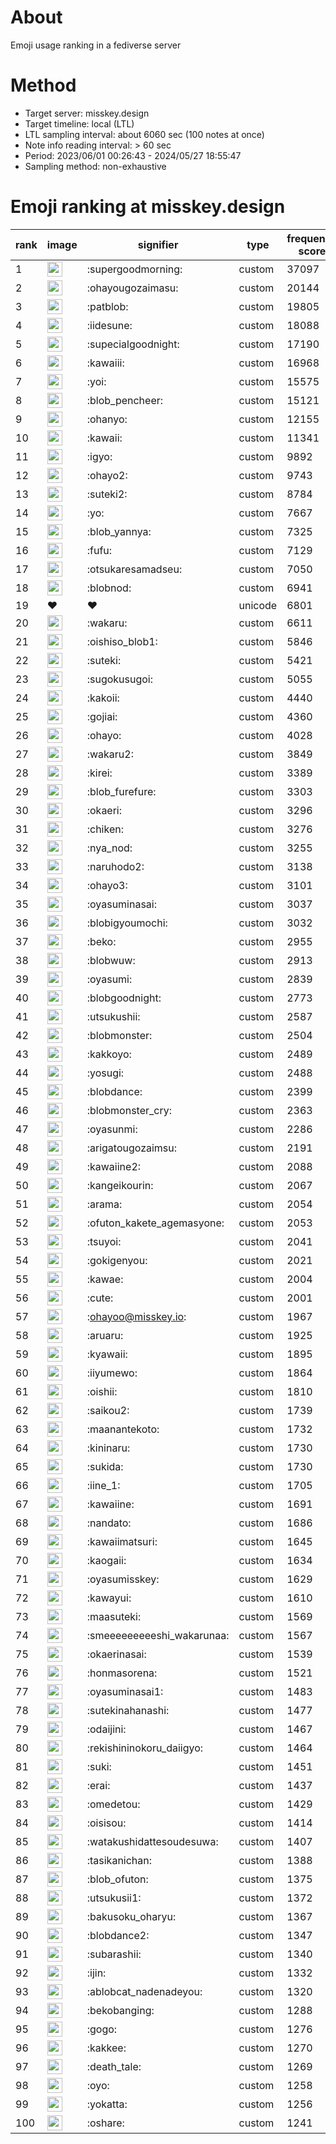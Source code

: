 # About
Emoji usage ranking in a fediverse server

# Method
- Target server: misskey.design
- Target timeline: local (LTL)
- LTL sampling interval: about 6060 sec (100 notes at once)
- Note info reading interval: > 60 sec
- Period: 2023/06/01 00:26:43 - 2024/05/27 18:55:47 
- Sampling method: non-exhaustive

# Emoji ranking at misskey.design

|rank|image|signifier|type|frequency score|
|----|----|----|----|----|
|1|<img height="24" src="https://misskey.design/emoji/supergoodmorning.webp">|:supergoodmorning:|custom|37097|
|2|<img height="24" src="https://misskey.design/emoji/ohayougozaimasu.webp">|:ohayougozaimasu:|custom|20144|
|3|<img height="24" src="https://misskey.design/emoji/patblob.webp">|:patblob:|custom|19805|
|4|<img height="24" src="https://misskey.design/emoji/iidesune.webp">|:iidesune:|custom|18088|
|5|<img height="24" src="https://misskey.design/emoji/supecialgoodnight.webp">|:supecialgoodnight:|custom|17190|
|6|<img height="24" src="https://misskey.design/emoji/kawaiii.webp">|:kawaiii:|custom|16968|
|7|<img height="24" src="https://misskey.design/emoji/yoi.webp">|:yoi:|custom|15575|
|8|<img height="24" src="https://misskey.design/emoji/blob_pencheer.webp">|:blob_pencheer:|custom|15121|
|9|<img height="24" src="https://misskey.design/emoji/ohanyo.webp">|:ohanyo:|custom|12155|
|10|<img height="24" src="https://misskey.design/emoji/kawaii.webp">|:kawaii:|custom|11341|
|11|<img height="24" src="https://misskey.design/emoji/igyo.webp">|:igyo:|custom|9892|
|12|<img height="24" src="https://misskey.design/emoji/ohayo2.webp">|:ohayo2:|custom|9743|
|13|<img height="24" src="https://misskey.design/emoji/suteki2.webp">|:suteki2:|custom|8784|
|14|<img height="24" src="https://misskey.design/emoji/yo.webp">|:yo:|custom|7667|
|15|<img height="24" src="https://misskey.design/emoji/blob_yannya.webp">|:blob_yannya:|custom|7325|
|16|<img height="24" src="https://misskey.design/emoji/fufu.webp">|:fufu:|custom|7129|
|17|<img height="24" src="https://misskey.design/emoji/otsukaresamadseu.webp">|:otsukaresamadseu:|custom|7050|
|18|<img height="24" src="https://misskey.design/emoji/blobnod.webp">|:blobnod:|custom|6941|
|19|❤|❤|unicode|6801|
|20|<img height="24" src="https://misskey.design/emoji/wakaru.webp">|:wakaru:|custom|6611|
|21|<img height="24" src="https://misskey.design/emoji/oishiso_blob1.webp">|:oishiso_blob1:|custom|5846|
|22|<img height="24" src="https://misskey.design/emoji/suteki.webp">|:suteki:|custom|5421|
|23|<img height="24" src="https://misskey.design/emoji/sugokusugoi.webp">|:sugokusugoi:|custom|5055|
|24|<img height="24" src="https://misskey.design/emoji/kakoii.webp">|:kakoii:|custom|4440|
|25|<img height="24" src="https://misskey.design/emoji/gojiai.webp">|:gojiai:|custom|4360|
|26|<img height="24" src="https://misskey.design/emoji/ohayo.webp">|:ohayo:|custom|4028|
|27|<img height="24" src="https://misskey.design/emoji/wakaru2.webp">|:wakaru2:|custom|3849|
|28|<img height="24" src="https://misskey.design/emoji/kirei.webp">|:kirei:|custom|3389|
|29|<img height="24" src="https://misskey.design/emoji/blob_furefure.webp">|:blob_furefure:|custom|3303|
|30|<img height="24" src="https://misskey.design/emoji/okaeri.webp">|:okaeri:|custom|3296|
|31|<img height="24" src="https://misskey.design/emoji/chiken.webp">|:chiken:|custom|3276|
|32|<img height="24" src="https://misskey.design/emoji/nya_nod.webp">|:nya_nod:|custom|3255|
|33|<img height="24" src="https://misskey.design/emoji/naruhodo2.webp">|:naruhodo2:|custom|3138|
|34|<img height="24" src="https://misskey.design/emoji/ohayo3.webp">|:ohayo3:|custom|3101|
|35|<img height="24" src="https://misskey.design/emoji/oyasuminasai.webp">|:oyasuminasai:|custom|3037|
|36|<img height="24" src="https://misskey.design/emoji/blobigyoumochi.webp">|:blobigyoumochi:|custom|3032|
|37|<img height="24" src="https://misskey.design/emoji/beko.webp">|:beko:|custom|2955|
|38|<img height="24" src="https://misskey.design/emoji/blobwuw.webp">|:blobwuw:|custom|2913|
|39|<img height="24" src="https://misskey.design/emoji/oyasumi.webp">|:oyasumi:|custom|2839|
|40|<img height="24" src="https://misskey.design/emoji/blobgoodnight.webp">|:blobgoodnight:|custom|2773|
|41|<img height="24" src="https://misskey.design/emoji/utsukushii.webp">|:utsukushii:|custom|2587|
|42|<img height="24" src="https://misskey.design/emoji/blobmonster.webp">|:blobmonster:|custom|2504|
|43|<img height="24" src="https://misskey.design/emoji/kakkoyo.webp">|:kakkoyo:|custom|2489|
|44|<img height="24" src="https://misskey.design/emoji/yosugi.webp">|:yosugi:|custom|2488|
|45|<img height="24" src="https://misskey.design/emoji/blobdance.webp">|:blobdance:|custom|2399|
|46|<img height="24" src="https://misskey.design/emoji/blobmonster_cry.webp">|:blobmonster_cry:|custom|2363|
|47|<img height="24" src="https://misskey.design/emoji/oyasunmi.webp">|:oyasunmi:|custom|2286|
|48|<img height="24" src="https://misskey.design/emoji/arigatougozaimsu.webp">|:arigatougozaimsu:|custom|2191|
|49|<img height="24" src="https://misskey.design/emoji/kawaiine2.webp">|:kawaiine2:|custom|2088|
|50|<img height="24" src="https://misskey.design/emoji/kangeikourin.webp">|:kangeikourin:|custom|2067|
|51|<img height="24" src="https://misskey.design/emoji/arama.webp">|:arama:|custom|2054|
|52|<img height="24" src="https://misskey.design/emoji/ofuton_kakete_agemasyone.webp">|:ofuton_kakete_agemasyone:|custom|2053|
|53|<img height="24" src="https://misskey.design/emoji/tsuyoi.webp">|:tsuyoi:|custom|2041|
|54|<img height="24" src="https://misskey.design/emoji/gokigenyou.webp">|:gokigenyou:|custom|2021|
|55|<img height="24" src="https://misskey.design/emoji/kawae.webp">|:kawae:|custom|2004|
|56|<img height="24" src="https://misskey.design/emoji/cute.webp">|:cute:|custom|2001|
|57|<img height="24" src="https://misskey.design/emoji/ohayoo.webp">|:ohayoo@misskey.io:|custom|1967|
|58|<img height="24" src="https://misskey.design/emoji/aruaru.webp">|:aruaru:|custom|1925|
|59|<img height="24" src="https://misskey.design/emoji/kyawaii.webp">|:kyawaii:|custom|1895|
|60|<img height="24" src="https://misskey.design/emoji/iiyumewo.webp">|:iiyumewo:|custom|1864|
|61|<img height="24" src="https://misskey.design/emoji/oishii.webp">|:oishii:|custom|1810|
|62|<img height="24" src="https://misskey.design/emoji/saikou2.webp">|:saikou2:|custom|1739|
|63|<img height="24" src="https://misskey.design/emoji/maanantekoto.webp">|:maanantekoto:|custom|1732|
|64|<img height="24" src="https://misskey.design/emoji/kininaru.webp">|:kininaru:|custom|1730|
|65|<img height="24" src="https://misskey.design/emoji/sukida.webp">|:sukida:|custom|1730|
|66|<img height="24" src="https://misskey.design/emoji/iine_1.webp">|:iine_1:|custom|1705|
|67|<img height="24" src="https://misskey.design/emoji/kawaiine.webp">|:kawaiine:|custom|1691|
|68|<img height="24" src="https://misskey.design/emoji/nandato.webp">|:nandato:|custom|1686|
|69|<img height="24" src="https://misskey.design/emoji/kawaiimatsuri.webp">|:kawaiimatsuri:|custom|1645|
|70|<img height="24" src="https://misskey.design/emoji/kaogaii.webp">|:kaogaii:|custom|1634|
|71|<img height="24" src="https://misskey.design/emoji/oyasumisskey.webp">|:oyasumisskey:|custom|1629|
|72|<img height="24" src="https://misskey.design/emoji/kawayui.webp">|:kawayui:|custom|1610|
|73|<img height="24" src="https://misskey.design/emoji/maasuteki.webp">|:maasuteki:|custom|1569|
|74|<img height="24" src="https://misskey.design/emoji/smeeeeeeeeeshi_wakarunaa.webp">|:smeeeeeeeeeshi_wakarunaa:|custom|1567|
|75|<img height="24" src="https://misskey.design/emoji/okaerinasai.webp">|:okaerinasai:|custom|1539|
|76|<img height="24" src="https://misskey.design/emoji/honmasorena.webp">|:honmasorena:|custom|1521|
|77|<img height="24" src="https://misskey.design/emoji/oyasuminasai1.webp">|:oyasuminasai1:|custom|1483|
|78|<img height="24" src="https://misskey.design/emoji/sutekinahanashi.webp">|:sutekinahanashi:|custom|1477|
|79|<img height="24" src="https://misskey.design/emoji/odaijini.webp">|:odaijini:|custom|1467|
|80|<img height="24" src="https://misskey.design/emoji/rekishininokoru_daiigyo.webp">|:rekishininokoru_daiigyo:|custom|1464|
|81|<img height="24" src="https://misskey.design/emoji/suki.webp">|:suki:|custom|1451|
|82|<img height="24" src="https://misskey.design/emoji/erai.webp">|:erai:|custom|1437|
|83|<img height="24" src="https://misskey.design/emoji/omedetou.webp">|:omedetou:|custom|1429|
|84|<img height="24" src="https://misskey.design/emoji/oisisou.webp">|:oisisou:|custom|1414|
|85|<img height="24" src="https://misskey.design/emoji/watakushidattesoudesuwa.webp">|:watakushidattesoudesuwa:|custom|1407|
|86|<img height="24" src="https://misskey.design/emoji/tasikanichan.webp">|:tasikanichan:|custom|1388|
|87|<img height="24" src="https://misskey.design/emoji/blob_ofuton.webp">|:blob_ofuton:|custom|1375|
|88|<img height="24" src="https://misskey.design/emoji/utsukusii1.webp">|:utsukusii1:|custom|1372|
|89|<img height="24" src="https://misskey.design/emoji/bakusoku_oharyu.webp">|:bakusoku_oharyu:|custom|1367|
|90|<img height="24" src="https://misskey.design/emoji/blobdance2.webp">|:blobdance2:|custom|1347|
|91|<img height="24" src="https://misskey.design/emoji/subarashii.webp">|:subarashii:|custom|1340|
|92|<img height="24" src="https://misskey.design/emoji/ijin.webp">|:ijin:|custom|1332|
|93|<img height="24" src="https://misskey.design/emoji/ablobcat_nadenadeyou.webp">|:ablobcat_nadenadeyou:|custom|1320|
|94|<img height="24" src="https://misskey.design/emoji/bekobanging.webp">|:bekobanging:|custom|1288|
|95|<img height="24" src="https://misskey.design/emoji/gogo.webp">|:gogo:|custom|1276|
|96|<img height="24" src="https://misskey.design/emoji/kakkee.webp">|:kakkee:|custom|1270|
|97|<img height="24" src="https://misskey.design/emoji/death_tale.webp">|:death_tale:|custom|1269|
|98|<img height="24" src="https://misskey.design/emoji/oyo.webp">|:oyo:|custom|1258|
|99|<img height="24" src="https://misskey.design/emoji/yokatta.webp">|:yokatta:|custom|1256|
|100|<img height="24" src="https://misskey.design/emoji/oshare.webp">|:oshare:|custom|1241|
